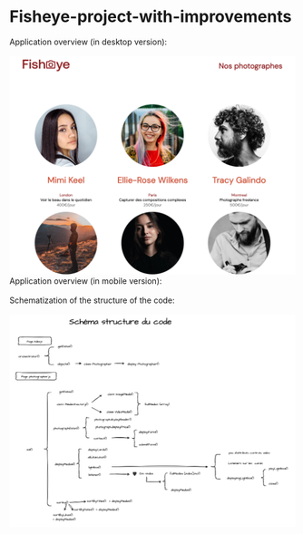 # Fisheye-project-with-improvements

Application overview  (in desktop version):
<br/>
<br/>
![DESKTOP-VERSION](./desktop-version.png)
Application overview (in mobile version):
<br/>
<br/>
Schematization of the structure of the code:
<br/>
<br/>
![SCHEMA-CODE](./Schema-structure-code-P6.png)
